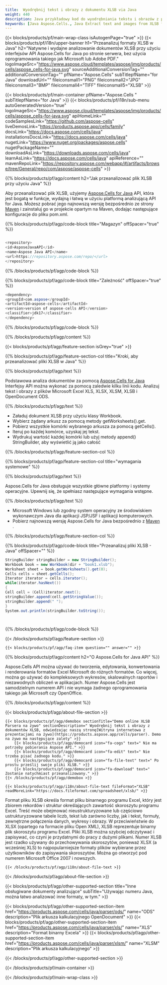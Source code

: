```yaml
---
title:  Wyodrębnij tekst i obrazy z dokumentu XLSB via Java
weight: 440
description: Java przykładowy kod do wyodrębniania tekstu i obrazów z pliku XLSB w Java Środowisko wykonawcze dla aplikacji JSP/JSF i aplikacji komputerowych.
keywords: [Java Aspose.Cells., Java Extract text and images from XLSB file., Java How to Parse XLSB File., Java Extract text from XLSB file., Extract images from XLSB file using Java]
---
```

{{< blocks/products/pf/main-wrap-class isAutogenPage="true" >}}
{{< blocks/products/pf/i18n/upper-banner h1="Przeanalizuj formaty XLSB w Java" h2="Natywne i wydajne analizowanie dokumentów XLSB przy użyciu interfejsów API Aspose.Cells for Java po stronie serwera, bez użycia oprogramowania takiego jak Microsoft lub Adobe PDF." logoImageSrc="https://www.aspose.cloud/templates/aspose/img/products/cells/aspose_cells-for-java.svg" sourceAdditionalConversionTag="" additionalConversionTag="" pfName="Aspose.Cells" subTitlepfName="for Java" downloadUrl="" fileiconsmall1="PNG" fileiconsmall2="JPG" fileiconsmall3="BMP" fileiconsmall4="TIFF" fileiconsmall5="XLSB" >}}

{{< blocks/products/pf/main-container pfName="Aspose.Cells " subTitlepfName="for Java" >}}
{{< blocks/products/pf/i18n/sub-menu autoGeneratedVersion="true" logoImageSrc="https://www.aspose.cloud/templates/aspose/img/products/cells/aspose_cells-for-java.svg" apiHomeLink="" codeSamplesLink="https://github.com/aspose-cells" liveDemosLink="https://products.aspose.app/cells/family" docsLink="https://docs.aspose.com/cells/java" installationsDocsLink="https://docs.aspose.com/cells/java" nugetLink="https://www.nuget.org/packages/aspose.cells" nugetPackageName="" downloadAsLink="https://downloads.aspose.com/cells/java" learnAsLink="https://docs.aspose.com/cells/java" apiReference="" mavenRepoLink="https://repository.aspose.com/webapp/#/artifacts/browse/tree/General/repo/com/aspose/aspose-cells" >}}

{{% blocks/products/pf/agp/content h2="Jak przeanalizować plik XLSB przy użyciu Java" %}}

 Aby przeanalizować plik XLSB, użyjemy
 [Aspose.Cells for Java](https://products.aspose.com/cells/java) 
 API, która jest bogatą w funkcje, wydajną i łatwą w użyciu platformą analizującą API for Java. Możesz pobrać jego najnowszą wersję bezpośrednio ze strony
 [Maven](https://repository.aspose.com/webapp/#/artifacts/browse/tree/General/repo/com/aspose/aspose-cells) 
 i zainstaluj go w projekcie opartym na Maven, dodając następujące konfiguracje do pliku pom.xml.

{{% blocks/products/pf/agp/code-block title="Magazyn" offSpacer="true" %}}

```cs

<repository>
<id>AsposeJavaAPI</id>
<name>Aspose Java API</name>
<url>https://repository.aspose.com/repo/</url>
</repository>

```

{{% /blocks/products/pf/agp/code-block %}}

{{% blocks/products/pf/agp/code-block title="Zależność" offSpacer="true" %}}

```cs
<dependency>
<groupId>com.aspose</groupId>
<artifactId>aspose-cells</artifactId>
<version>version of aspose-cells API</version>
<classifier>jdk17</classifier>
</dependency>

```

{{% /blocks/products/pf/agp/code-block %}}

{{% /blocks/products/pf/agp/content %}}

{{< blocks/products/pf/agp/feature-section isGrey="true" >}}

{{% blocks/products/pf/agp/feature-section-col title="Kroki, aby przeanalizować pliki XLSB w Java" %}}

{{% blocks/products/pf/agp/text %}}

 Podstawowa analiza dokumentów za pomocą
 [Aspose.Cells for Java](https://products.aspose.com/cells/java) 
 Interfejsy API można wykonać za pomocą zaledwie kilku linii kodu. Analizuj tekst i obrazy z plików Microsoft Excel XLS, XLSX, XLSM, XLSB i OpenDocument ODS.

{{% /blocks/products/pf/agp/text %}}

+ Załaduj dokument XLSB przy użyciu klasy Workbook.
+ Wybierz żądany arkusz za pomocą metody getWorksheets().get.
+ Pobierz wszystkie komórki wybranego arkusza za pomocą getCells().
+ Iteruj po każdej komórce, uzyskaj jej tekst.
+ Wydrukuj wartość każdej komórki lub użyj metody append() StringBuilder, aby wyświetlić ją jako całość

{{% /blocks/products/pf/agp/feature-section-col %}}

{{% blocks/products/pf/agp/feature-section-col title="wymagania systemowe" %}}

{{% blocks/products/pf/agp/text %}}

 Aspose.Cells for Java obsługuje wszystkie główne platformy i systemy operacyjne. Upewnij się, że spełniasz następujące wymagania wstępne.

{{% /blocks/products/pf/agp/text %}}

-  Microsoft Windows lub zgodny system operacyjny ze środowiskiem wykonawczym Java dla aplikacji JSP/JSF i aplikacji komputerowych.
-  Pobierz najnowszą wersję Aspose.Cells for Java bezpośrednio z
 [Maven](https://repository.aspose.com/webapp/#/artifacts/browse/tree/General/repo/com/aspose/aspose-cells)  .

{{% /blocks/products/pf/agp/feature-section-col %}}

{{% blocks/products/pf/agp/code-block title="Przeanalizuj pliki XLSB - Java" offSpacer="" %}}

```cs
StringBuilder stringBuilder = new StringBuilder();
Workbook book = new Workbook(dir + "book1.xlsb");
Worksheet sheet = book.getWorksheets().get(0);
Cells cells = sheet.getCells();
Iterator iterator = cells.iterator();
while(iterator.hasNext())
{
Cell cell = (Cell)iterator.next();
stringBuilder.append(cell.getStringValue());
stringBuilder.append(" ");
}
System.out.println(stringBuilder.toString());  

    

```

{{% /blocks/products/pf/agp/code-block %}}

{{< /blocks/products/pf/agp/feature-section >}}

    {{< blocks/products/pf/agp/faq-item question="" answer="" >}}
 

<!-- aboutfile Starts -->

{{% blocks/products/pf/agp/content h2="O Aspose.Cells for Java API" %}}

 Aspose.Cells API można używać do tworzenia, edytowania, konwertowania i renderowania formatów Excel Microsoft do różnych formatów. Co więcej, można go używać do kompleksowych wykresów, skalowalnych raportów i niezawodnych obliczeń w aplikacjach. Numer Aspose.Cells jest samodzielnym numerem API i nie wymaga żadnego oprogramowania takiego jak Microsoft czy OpenOffice.



{{% /blocks/products/pf/agp/content %}}

{{< blocks/products/pf/agp/about-file-section >}}

    {{< blocks/products/pf/agp/demobox sectionTitle="Demo online XLSB Parsera na żywo" sectionDescription=" Wyodrębnij tekst i obrazy z dokumentów XLSB, odwiedzając naszą stronę[Witryna internetowa z prezentacjami na żywo](https://products.aspose.app/cells/parser). Demo na żywo ma następujące zalety" >}}
        {{< blocks/products/pf/agp/democard icon="fa-cogs" text=" Nie ma potrzeby pobierania Aspose API." >}}
        {{< blocks/products/pf/agp/democard icon="fa-edit" text=" Nie trzeba pisać żadnego kodu." >}}
        {{< blocks/products/pf/agp/democard icon="fa-file-text" text=" Po prostu prześlij swoje pliki XLSB." >}}
        {{< blocks/products/pf/agp/democard icon="fa-download" text=" Zostanie natychmiast przeanalizowany." >}}
    {{< /blocks/products/pf/agp/demobox >}}

    {{< blocks/products/pf/agp/i18n/about-file-text fileFormat="XLSB" readMoreLink="https://docs.fileformat.com/spreadsheet/xlsb/" >}}
Format pliku XLSB określa format pliku binarnego programu Excel, który jest zbiorem rekordów i struktur określających zawartość skoroszytu programu Excel. Treść może obejmować nieustrukturyzowane lub częściowo ustrukturyzowane tabele liczb, tekst lub zarówno liczby, jak i tekst, formuły, zewnętrzne połączenia danych, wykresy i obrazy. W przeciwieństwie do XLSX (opartego na formacie pliku Open XML), XLSB reprezentuje binarny plik skoroszytu programu Excel. Pliki XLSB można szybciej odczytywać i zapisywać, co czyni je przydatnymi do pracy z dużymi plikami. Numer XLSB jest rzadko używany do przechowywania skoroszytów, ponieważ XLSX (a wcześniej XLS) to najpopularniejsze formaty plików wybierane przez użytkowników do zapisywania skoroszytów. Można go otworzyć pod numerem Microsoft Office 2007 i nowszych.

    {{< /blocks/products/pf/agp/i18n/about-file-text >}}

{{< /blocks/products/pf/agp/about-file-section >}}

<!-- aboutfile Ends -->

{{< blocks/products/pf/agp/other-supported-section title="Inne obsługiwane dokumenty analizujące" subTitle="Używając numeru Java, można łatwo analizować inne formaty, w tym." >}}

{{< blocks/products/pf/agp/other-supported-section-item href="https://products.aspose.com/cells/java/parser/ods/" name="ODS" description="Plik arkusza kalkulacyjnego OpenDocument" >}}
{{< blocks/products/pf/agp/other-supported-section-item href="https://products.aspose.com/cells/java/parser/xls/" name="XLS" description="Format binarny Excela" >}}
{{< blocks/products/pf/agp/other-supported-section-item href="https://products.aspose.com/cells/java/parser/xlsm/" name="XLSM" description="Plik arkusza kalkulacyjnego" >}}

{{< /blocks/products/pf/agp/other-supported-section >}}

{{< /blocks/products/pf/main-container >}}
    
{{< /blocks/products/pf/main-wrap-class >}}
